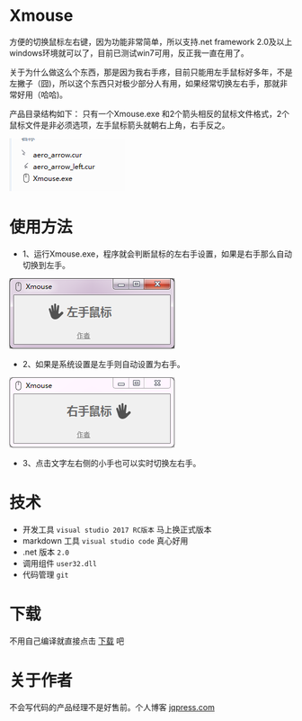# Xmouse
 方便的切换鼠标左右键，因为功能非常简单，所以支持.net framework 2.0及以上 windows环境就可以了，目前已测试win7可用，反正我一直在用了。

 关于为什么做这么个东西，那是因为我右手疼，目前只能用左手鼠标好多年，不是左撇子（囧)，所以这个东西只对极少部分人有用，如果经常切换左右手，那就非常好用（哈哈)。
 
 产品目录结构如下：
 只有一个Xmouse.exe 和2个箭头相反的鼠标文件格式，2个鼠标文件是非必须选项，左手鼠标箭头就朝右上角，右手反之。
 
 ![image](screenshot/目录.png)

# 使用方法
- 1、运行Xmouse.exe，程序就会判断鼠标的左右手设置，如果是右手那么自动切换到左手。

![image](screenshot/左手鼠标.png)

- 2、如果是系统设置是左手则自动设置为右手。

![image](screenshot/右手鼠标.png)

- 3、点击文字左右侧的小手也可以实时切换左右手。

# 技术
- 开发工具 `visual studio 2017 RC版本` 马上换正式版本
- markdown 工具 `visual studio code` 真心好用
- .net 版本 `2.0`
- 调用组件 `user32.dll`
- 代码管理 `git`

# 下载
不用自己编译就直接点击 [下载](screenshot/Xmouse.rar) 吧
# 关于作者
不会写代码的产品经理不是好售前。个人博客 [jqpress.com](http://www.jqpress.com)